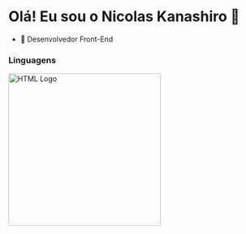 <h1> Olá! Eu sou o Nicolas Kanashiro 👋 </h1>
<ul> <li>🔭 Desenvolvedor Front-End</li> </ul>

<h3>Linguagens</h1>

<img src="(https://github.com/nkhora7/nkhora7/assets/132714964/21ed1d57-8bc4-4138-9c3e-28339679fd3f)" alt="HTML Logo" width="300"/>
